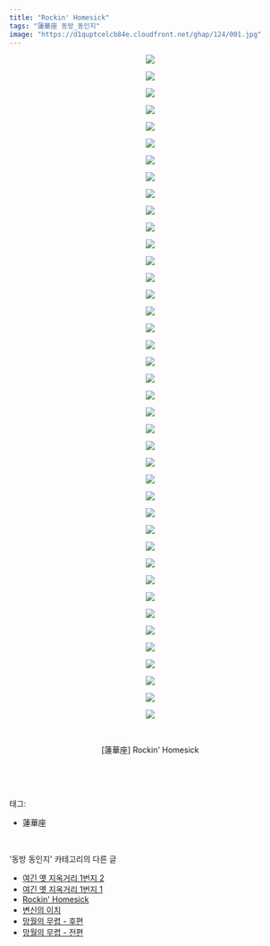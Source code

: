 ```yaml
---
title: "Rockin' Homesick"
tags: "蓮華座 동방_동인지"
image: "https://d1quptcelcb84e.cloudfront.net/ghap/124/001.jpg"
---
```

<div class="article">
<p style="text-align: center; clear: none; float: none;"><img src="{{ site.imgserver8 }}/ghap/124/001.jpg"/></p>
<p style="text-align: center; clear: none; float: none;"><img src="{{ site.imgserver8 }}/ghap/124/002.jpg"/></p>
<p style="text-align: center; clear: none; float: none;"><img src="{{ site.imgserver8 }}/ghap/124/003.jpg"/></p>
<p style="text-align: center; clear: none; float: none;"><img src="{{ site.imgserver8 }}/ghap/124/004.jpg"/></p>
<p style="text-align: center; clear: none; float: none;"><img src="{{ site.imgserver8 }}/ghap/124/005.jpg"/></p>
<p style="text-align: center; clear: none; float: none;"><img src="{{ site.imgserver8 }}/ghap/124/006.jpg"/></p>
<p style="text-align: center; clear: none; float: none;"><img src="{{ site.imgserver8 }}/ghap/124/007.jpg"/></p>
<p style="text-align: center; clear: none; float: none;"><img src="{{ site.imgserver8 }}/ghap/124/008.jpg"/></p>
<p style="text-align: center; clear: none; float: none;"><img src="{{ site.imgserver8 }}/ghap/124/009.jpg"/></p>
<p style="text-align: center; clear: none; float: none;"><img src="{{ site.imgserver8 }}/ghap/124/010.jpg"/></p>
<p style="text-align: center; clear: none; float: none;"><img src="{{ site.imgserver8 }}/ghap/124/011.jpg"/></p>
<p style="text-align: center; clear: none; float: none;"><img src="{{ site.imgserver8 }}/ghap/124/012.jpg"/></p>
<p style="text-align: center; clear: none; float: none;"><img src="{{ site.imgserver8 }}/ghap/124/013.jpg"/></p>
<p style="text-align: center; clear: none; float: none;"><img src="{{ site.imgserver8 }}/ghap/124/014.jpg"/></p>
<p style="text-align: center; clear: none; float: none;"><img src="{{ site.imgserver8 }}/ghap/124/015.jpg"/></p>
<p style="text-align: center; clear: none; float: none;"><img src="{{ site.imgserver8 }}/ghap/124/016.jpg"/></p>
<p style="text-align: center; clear: none; float: none;"><img src="{{ site.imgserver8 }}/ghap/124/017.jpg"/></p>
<p style="text-align: center; clear: none; float: none;"><img src="{{ site.imgserver8 }}/ghap/124/018.jpg"/></p>
<p style="text-align: center; clear: none; float: none;"><img src="{{ site.imgserver8 }}/ghap/124/019.jpg"/></p>
<p style="text-align: center; clear: none; float: none;"><img src="{{ site.imgserver8 }}/ghap/124/020.jpg"/></p>
<p style="text-align: center; clear: none; float: none;"><img src="{{ site.imgserver8 }}/ghap/124/021.jpg"/></p>
<p style="text-align: center; clear: none; float: none;"><img src="{{ site.imgserver8 }}/ghap/124/022.jpg"/></p>
<p style="text-align: center; clear: none; float: none;"><img src="{{ site.imgserver8 }}/ghap/124/023.jpg"/></p>
<p style="text-align: center; clear: none; float: none;"><img src="{{ site.imgserver8 }}/ghap/124/024.jpg"/></p>
<p style="text-align: center; clear: none; float: none;"><img src="{{ site.imgserver8 }}/ghap/124/025.jpg"/></p>
<p style="text-align: center; clear: none; float: none;"><img src="{{ site.imgserver8 }}/ghap/124/026.jpg"/></p>
<p style="text-align: center; clear: none; float: none;"><img src="{{ site.imgserver8 }}/ghap/124/027.jpg"/></p>
<p style="text-align: center; clear: none; float: none;"><img src="{{ site.imgserver8 }}/ghap/124/028.jpg"/></p>
<p style="text-align: center; clear: none; float: none;"><img src="{{ site.imgserver8 }}/ghap/124/029.jpg"/></p>
<p style="text-align: center; clear: none; float: none;"><img src="{{ site.imgserver8 }}/ghap/124/030.jpg"/></p>
<p style="text-align: center; clear: none; float: none;"><img src="{{ site.imgserver8 }}/ghap/124/031.jpg"/></p>
<p style="text-align: center; clear: none; float: none;"><img src="{{ site.imgserver8 }}/ghap/124/032.jpg"/></p>
<p style="text-align: center; clear: none; float: none;"><img src="{{ site.imgserver8 }}/ghap/124/033.jpg"/></p>
<p style="text-align: center; clear: none; float: none;"><img src="{{ site.imgserver8 }}/ghap/124/034.jpg"/></p>
<p style="text-align: center; clear: none; float: none;"><img src="{{ site.imgserver8 }}/ghap/124/035.jpg"/></p>
<p style="text-align: center; clear: none; float: none;"><img src="{{ site.imgserver8 }}/ghap/124/036.jpg"/></p>
<p style="text-align: center; clear: none; float: none;"><img src="{{ site.imgserver8 }}/ghap/124/037.jpg"/></p>
<p style="text-align: center; clear: none; float: none;"><img src="{{ site.imgserver8 }}/ghap/124/038.jpg"/></p>
<p style="text-align: center; clear: none; float: none;"><img src="{{ site.imgserver8 }}/ghap/124/039.jpg"/></p>
<p style="text-align: center; clear: none; float: none;"><img src="{{ site.imgserver8 }}/ghap/124/040.jpg"/></p>
<p style="text-align: center; clear: none; float: none;"><br/></p>
<p style="text-align: center; clear: none; float: none;">[蓮華座] Rockin' Homesick</p>
<p><br/></p>
</div><br/>
<div class="tagTrail">
<p>태그: </p>
<ul>
<li>蓮華座</li>
</ul>
</div><br/>
<div class="another">
<p>'동방 동인지' 카테고리의 다른 글</p>
<ul>
<li><a href="/ghap_126">여긴 옛 지옥거리 1번지 2</a></li>
<li><a href="/ghap_125">여긴 옛 지옥거리 1번지 1</a></li>
<li><a href="/ghap_124">Rockin' Homesick</a></li>
<li><a href="/ghap_123">변신의 이치</a></li>
<li><a href="/ghap_122">망월의 무렵 - 후편</a></li>
<li><a href="/ghap_120">망월의 무렵 - 전편</a></li>
</ul>
</div><br/>
<div class="cb_module cb_fluid">
<div class="cb_wrt cb_profile">
</div><!-- commentList close -->
</div><br/>
